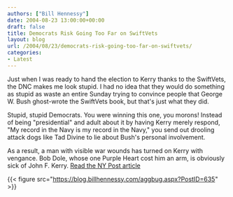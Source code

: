 ```yaml
---
authors: ["Bill Hennessy"]
date: 2004-08-23 13:00:00+00:00
draft: false
title: Democrats Risk Going Too Far on SwiftVets
layout: blog
url: /2004/08/23/democrats-risk-going-too-far-on-swiftvets/
categories:
- Latest
---
```


Just when I was ready to hand the election to Kerry thanks to the SwiftVets, the DNC makes me look stupid. I had no idea that they would do something as stupid as waste an entire Sunday trying to convince people that George W. Bush ghost-wrote the SwiftVets book, but that's just what they did.




Stupid, stupid Democrats. You were winning this one, you morons! Instead of being "presidential" and adult about it by having Kerry merely respond, "My record in the Navy is my record in the Navy," you send out drooling attack dogs like Tad Divine to lie about Bush's personal involvement.




As a result, a man with visible war wounds has turned on Kerry with vengance. Bob Dole, whose one Purple Heart cost him an arm, is obviously sick of John F. Kerry. [Read the NY Post article](https://www.nypost.com/news/nationalnews/29319.htm)

{{< figure src="https://blog.billhennessy.com/aggbug.aspx?PostID=635" >}}

